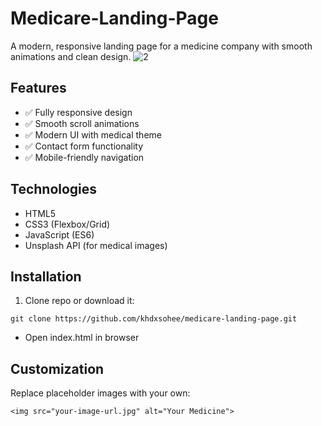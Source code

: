 # Medicare-Landing-Page
A modern, responsive landing page for a medicine company with smooth animations and clean design.
![2](https://github.com/user-attachments/assets/93b1ec91-f861-4a67-a5db-8b67aa68123f)
## Features
- ✅ Fully responsive design
- ✅ Smooth scroll animations
- ✅ Modern UI with medical theme
- ✅ Contact form functionality
- ✅ Mobile-friendly navigation

## Technologies
- HTML5
- CSS3 (Flexbox/Grid)
- JavaScript (ES6)
- Unsplash API (for medical images)

## Installation
1. Clone repo or download it:
```
git clone https://github.com/khdxsohee/medicare-landing-page.git
```
- Open index.html in browser
## Customization
Replace placeholder images with your own:


<!-- In index.html -->
```
<img src="your-image-url.jpg" alt="Your Medicine">
```
